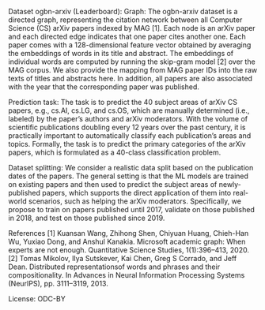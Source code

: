 Dataset ogbn-arxiv (Leaderboard):
Graph: The ogbn-arxiv dataset is a directed graph, representing the citation network between all Computer Science (CS) arXiv papers indexed by MAG [1]. Each node is an arXiv paper and each directed edge indicates that one paper cites another one. Each paper comes with a 128-dimensional feature vector obtained by averaging the embeddings of words in its title and abstract. The embeddings of individual words are computed by running the skip-gram model [2] over the MAG corpus. We also provide the mapping from MAG paper IDs into the raw texts of titles and abstracts here. In addition, all papers are also associated with the year that the corresponding paper was published.

Prediction task: The task is to predict the 40 subject areas of arXiv CS papers, e.g., cs.AI, cs.LG, and cs.OS, which are manually determined (i.e., labeled) by the paper’s authors and arXiv moderators. With the volume of scientific publications doubling every 12 years over the past century, it is practically important to automatically classify each publication’s areas and topics. Formally, the task is to predict the primary categories of the arXiv papers, which is formulated as a 40-class classification problem.

Dataset splitting: We consider a realistic data split based on the publication dates of the papers. The general setting is that the ML models are trained on existing papers and then used to predict the subject areas of newly-published papers, which supports the direct application of them into real-world scenarios, such as helping the arXiv moderators. Specifically, we propose to train on papers published until 2017, validate on those published in 2018, and test on those published since 2019.

References
[1] Kuansan Wang, Zhihong Shen, Chiyuan Huang, Chieh-Han Wu, Yuxiao Dong, and Anshul Kanakia. Microsoft academic graph: When experts are not enough. Quantitative Science Studies, 1(1):396–413, 2020.
[2] Tomas Mikolov, Ilya Sutskever, Kai Chen, Greg S Corrado, and Jeff Dean. Distributed representationsof words and phrases and their compositionality. In Advances in Neural Information Processing Systems (NeurIPS), pp. 3111–3119, 2013.

License: ODC-BY